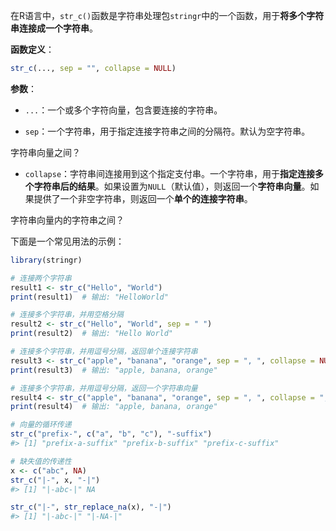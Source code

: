 在R语言中，`str_c()`函数是字符串处理包`stringr`中的一个函数，用于**将多个字符串连接成一个字符串**。

**函数定义**：
```R
str_c(..., sep = "", collapse = NULL)
```

**参数**：

- `...`：一个或多个字符向量，包含要连接的字符串。

- `sep`：一个字符串，用于指定连接字符串之间的分隔符。默认为空字符串。

字符串向量之间？

- `collapse`：字符串间连接用到这个指定支付串。一个字符串，用于**指定连接多个字符串后的结果**。如果设置为`NULL`（默认值），则返回一个**字符串向量**。如果提供了一个非空字符串，则返回一个**单个的连接字符串**。

字符串向量内的字符串之间？

下面是一个常见用法的示例：

```R
library(stringr)

# 连接两个字符串
result1 <- str_c("Hello", "World")
print(result1)  # 输出: "HelloWorld"

# 连接多个字符串，并用空格分隔
result2 <- str_c("Hello", "World", sep = " ")
print(result2)  # 输出: "Hello World"
```


```R
# 连接多个字符串，并用逗号分隔，返回单个连接字符串
result3 <- str_c("apple", "banana", "orange", sep = ", ", collapse = NULL)
print(result3)  # 输出: "apple, banana, orange"

# 连接多个字符串，并用逗号分隔，返回一个字符串向量
result4 <- str_c("apple", "banana", "orange", sep = ", ", collapse = ", ")
print(result4)  # 输出: "apple, banana, orange"
```


```R
# 向量的循环传递
str_c("prefix-", c("a", "b", "c"), "-suffix")
#> [1] "prefix-a-suffix" "prefix-b-suffix" "prefix-c-suffix"

# 缺失值的传递性
x <- c("abc", NA)
str_c("|-", x, "-|")
#> [1] "|-abc-|" NA

str_c("|-", str_replace_na(x), "-|")
#> [1] "|-abc-|" "|-NA-|"
```

